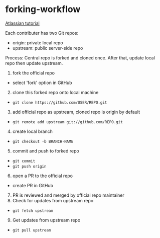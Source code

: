 # forking-workflow

[Atlassian tutorial](https://www.atlassian.com/git/tutorials/comparing-workflows/forking-workflow)

Each contributer has two Git repos:
* origin: private local repo
* upstream: public server-side repo

Process:
Central repo is forked and cloned once. After that, update local repo then update upstream.
1. fork the official repo
* select 'fork' option in GitHub
2. clone this forked repo onto local machine
* `git clone https://github.com/USER/REPO.git`
3. add official repo as upstream, cloned repo is origin by default
* `git remote add upstream git://github.com/REPO.git`
4. create local branch
* `git checkout -b BRANCH-NAME`
5. commit and push to forked repo
* `git commit`
* `git push origin`
6. open a PR to the official repo
* create PR in GitHub
7. PR is reviewed and merged by official repo maintainer
8. Check for updates from upstream repo
* `git fetch upstream`
9. Get updates from upstream repo
* `git pull upstream`

